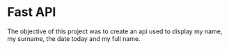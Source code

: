 # Fast API
The objective of this project was to create an api used to display my name, my surname, the date today and my full name.

